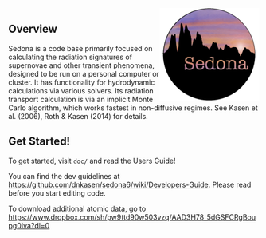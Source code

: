 
<img  align="right"  src="doc/sedona_logo.png" alt="drawing" width="200"/>

## Overview
Sedona is a code base primarily focused on calculating the radiation signatures of supernovae and other transient phenomena, designed to be run on a personal computer or cluster. It has functionality for hydrodynamic calculations via various solvers. Its radiation transport calculation is via an implicit Monte Carlo algorithm, which works fastest in non-diffusive regimes.  See Kasen et al. (2006), Roth & Kasen (2014) for details. 

## Get Started!
To get started, visit `doc/` and read the Users Guide!

You can find the dev guidelines at https://github.com/dnkasen/sedona6/wiki/Developers-Guide. Please read before you start editing code.

To download additional atomic data, go to
https://www.dropbox.com/sh/pw9ttd90w503vzq/AAD3H78_5dGSFCRgBoupg0Iva?dl=0

